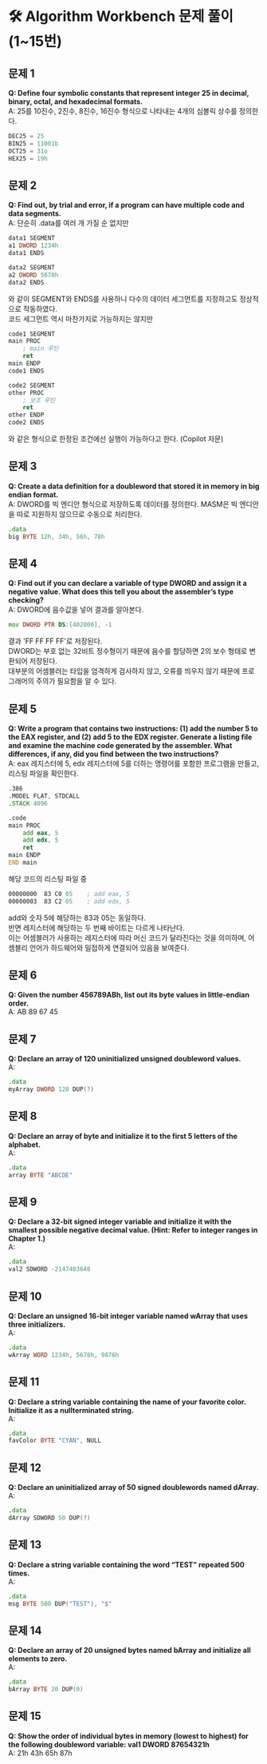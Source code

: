 # 🛠️ Algorithm Workbench 문제 풀이 (1~15번)

## 문제 1  
**Q: Define four symbolic constants that represent integer 25 in decimal, binary, octal, and hexadecimal formats.**  
A: 25를 10진수, 2진수, 8진수, 16진수 형식으로 나타내는 4개의 심볼릭 상수를 정의한다.  
```asm
DEC25 = 25  
BIN25 = 11001b  
OCT25 = 31o  
HEX25 = 19h  
```

## 문제 2  
**Q: Find out, by trial and error, if a program can have multiple code and data segments.**  
A: 단순히 .data를 여러 개 가질 순 없지만  
```asm
data1 SEGMENT
a1 DWORD 1234h
data1 ENDS

data2 SEGMENT
a2 DWORD 5678h
data2 ENDS
```
와 같이 SEGMENT와 ENDS를 사용하니 다수의 데이터 세그먼트를 지정하고도 정상적으로 작동하였다.  
코드 세그먼트 역시 마찬가지로 가능하지는 않지만  
```asm
code1 SEGMENT
main PROC
    ; main 루틴
    ret
main ENDP
code1 ENDS

code2 SEGMENT
other PROC
    ; 보조 루틴
    ret
other ENDP
code2 ENDS
```
와 같은 형식으로 한정된 조건에선 실행이 가능하다고 한다. (Copilot 자문)

## 문제 3  
**Q: Create a data definition for a doubleword that stored it in memory in big endian format.**  
A: DWORD를 빅 엔디안 형식으로 저장하도록 데이터를 정의한다. MASM은 빅 엔디안을 따로 지원하지 않으므로 수동으로 처리한다.  
```asm
.data
big BYTE 12h, 34h, 56h, 78h
```

## 문제 4  
**Q: Find out if you can declare a variable of type DWORD and assign it a negative value. What does this tell you about the assembler’s type checking?**  
A: DWORD에 음수값을 넣어 결과를 알아본다.  
```asm
mov DWORD PTR DS:[402000], -1
```
결과 'FF FF FF FF'로 저장된다.  
DWORD는 부호 없는 32비트 정수형이기 때문에 음수를 할당하면 2의 보수 형태로 변환되어 저장된다.  
대부분의 어셈블러는 타입을 엄격하게 검사하지 않고, 오류를 띄우지 않기 때문에 프로그래머의 주의가 필요함을 알 수 있다.

## 문제 5  
**Q: Write a program that contains two instructions: (1) add the number 5 to the EAX register, and (2) add 5 to the EDX register. Generate a listing file and examine the machine code generated by the assembler. What differences, if any, did you find between the two instructions?**  
A: eax 레지스터에 5, edx 레지스터에 5를 더하는 명령어를 포함한 프로그램을 만들고, 리스팅 파일을 확인한다.  
```asm
.386
.MODEL FLAT, STDCALL
.STACK 4096

.code
main PROC
    add eax, 5  
    add edx, 5  
    ret
main ENDP
END main
```
해당 코드의 리스팅 파일 중  
```asm
00000000  83 C0 05    ; add eax, 5  
00000003  83 C2 05    ; add edx, 5
```
add와 숫자 5에 해당하는 83과 05는 동일하다.  
반면 레지스터에 해당하는 두 번째 바이트는 다르게 나타난다.  
이는 어셈블러가 사용하는 레지스터에 따라 머신 코드가 달라진다는 것을 의미하며, 어셈블리 언어가 하드웨어와 밀접하게 연결되어 있음을 보여준다.

## 문제 6  
**Q: Given the number 456789ABh, list out its byte values in little-endian order.**  
A: AB 89 67 45

## 문제 7  
**Q: Declare an array of 120 uninitialized unsigned doubleword values.**  
A:  
```asm
.data
myArray DWORD 120 DUP(?)
```

## 문제 8  
**Q: Declare an array of byte and initialize it to the first 5 letters of the alphabet.**  
A:  
```asm
.data
array BYTE "ABCDE"
```

## 문제 9  
**Q: Declare a 32-bit signed integer variable and initialize it with the smallest possible negative decimal value. (Hint: Refer to integer ranges in Chapter 1.)**  
A:  
```asm
.data
val2 SDWORD -2147483648
```

## 문제 10  
**Q: Declare an unsigned 16-bit integer variable named wArray that uses three initializers.**  
A:  
```asm
.data
wArray WORD 1234h, 5678h, 9876h
```

## 문제 11  
**Q: Declare a string variable containing the name of your favorite color. Initialize it as a nullterminated string.**  
A:  
```asm
.data
favColor BYTE "CYAN", NULL
```

## 문제 12  
**Q: Declare an uninitialized array of 50 signed doublewords named dArray.**  
A:  
```asm
.data
dArray SDWORD 50 DUP(?)
```

## 문제 13  
**Q: Declare a string variable containing the word “TEST” repeated 500 times.**  
A:  
```asm
.data
msg BYTE 500 DUP("TEST"), "$"
```

## 문제 14  
**Q: Declare an array of 20 unsigned bytes named bArray and initialize all elements to zero.**  
A:  
```asm
.data
bArray BYTE 20 DUP(0)
```

## 문제 15  
**Q: Show the order of individual bytes in memory (lowest to highest) for the following doubleword variable: val1 DWORD 87654321h**  
A: 21h 43h 65h 87h
